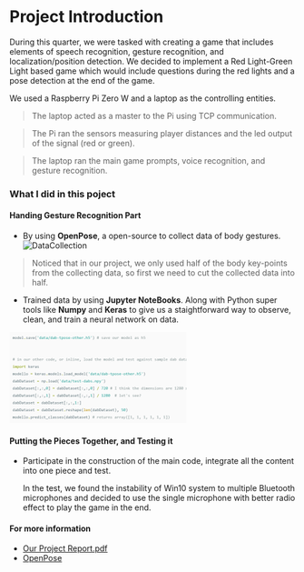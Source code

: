 # Project Introduction
During this quarter, we were tasked with creating a game that includes elements of speech recognition, gesture recognition, and localization/position detection. We decided to implement a Red Light-Green Light based game which would include questions during the red lights and a pose detection at the end of the game.
   
We used a Raspberry Pi Zero W and a laptop as the controlling entities. 

>The laptop acted as a master to the Pi using TCP communication. 

>The Pi ran the sensors measuring player distances and the led output of the signal (red or green). 

>The laptop ran the main game prompts, voice recognition, and gesture recognition.

### What I did in this poject
#### Handing Gesture Recognition Part
- By using **OpenPose**, a open-source to collect data of body gestures. 
![DataCollection](https://github.com/Yibin-Gu/MyWork/blob/master/GreenLight%20RedLight%20Game%20Project%20Design/For%20Intro/CollectingData.gif)
>Noticed that in our project, we only used half of the body key-points from the collecting data, so first we need to cut the collected data into half.

- Trained data by using **Jupyter NoteBooks**. Along with Python super tools like **Numpy** and **Keras** to give us a staightforward way to observe, clean, and train a neural network on data.

![TraningData](https://github.com/Yibin-Gu/MyWork/blob/master/GreenLight%20RedLight%20Game%20Project%20Design/For%20Intro/TrainingData.png)

#### Putting the Pieces Together, and Testing it
- Participate in the construction of the main code, integrate all the content into one piece and test.

  In the test, we found the instability of Win10 system to multiple Bluetooth microphones and decided to use the single microphone with better radio effect to play the game in the end.


#### For more information
- [Our Project Report.pdf](<https://docs.google.com/document/d/1CvcAzP3TFHF5Jm2mHNT7q_Pd7IH8BGOfWNovb5iShsk/edit?usp=sharing>)
- [OpenPose](<https://https://github.com/CMU-Perceptual-Computing-Lab/openpose>)
    
